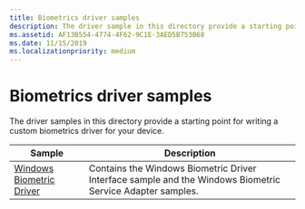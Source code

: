 ```yaml
---
title: Biometrics driver samples
description: The driver sample in this directory provide a starting point for writing a custom biometrics driver for your device.
ms.assetid: AF13B554-4774-4F62-9C1E-3AED5B753B68
ms.date: 11/15/2019
ms.localizationpriority: medium
---
```


# Biometrics driver samples

The driver samples in this directory provide a starting point for writing a custom biometrics driver for your device.

| Sample | Description
| --- | --- |
| [Windows Biometric Driver](https://docs.microsoft.com/samples/microsoft/windows-driver-samples/windows-biometric-driver-samples-umdf-version-1) | Contains the Windows Biometric Driver Interface sample and the Windows Biometric Service Adapter samples. |
